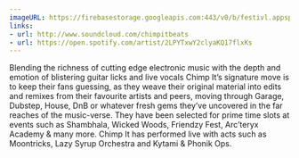 ```yaml
---
imageURL: https://firebasestorage.googleapis.com:443/v0/b/festivl.appspot.com/o/userContent%2F595E836F-FD36-4E8D-B6E3-6B1B971CE3C8.png?alt=media&token=7642a3a0-c44a-43b9-9ef7-1376f7335969
links:
- url: http://www.soundcloud.com/chimpitbeats
- url: https://open.spotify.com/artist/2LPYTxwY2clyaKQ17flxKs
---
```

Blending the richness of cutting edge electronic music with the depth and emotion of blistering guitar licks and live vocals
Chimp It’s signature move is to keep their fans guessing, as they weave their original material into edits and remixes from their favourite artists and peers, moving through Garage, Dubstep, House, DnB or whatever fresh gems they’ve uncovered in the far reaches of the music-verse.
They have been selected for prime time slots at events such as Shambhala, Wicked Woods, Friendzy Fest,  Arc’teryx Academy & many more. Chimp It has performed live with acts such as Moontricks, Lazy Syrup Orchestra and Kytami & Phonik Ops. 